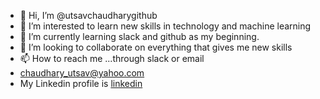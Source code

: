 - 👋 Hi, I’m @utsavchaudharygithub
- 👀 I’m interested to learn new skills in technology and machine learning
- 🌱 I’m currently learning slack and github as my beginning.
- 💞️ I’m looking to collaborate on everything that gives me new skills
- 📫 How to reach me ...through slack or email
- chaudhary_utsav@yahoo.com
-  My Linkedin profile is [linkedin](https://www.linkedin.com/in/utsav-chaudhary-b394152b/)

<!---
utsavchaudharygithub/utsavchaudharygithub is a ✨ special ✨ repository because its `README.md` (this file) appears on your GitHub profile.
You can click the Preview link to take a look at your changes.
--->

